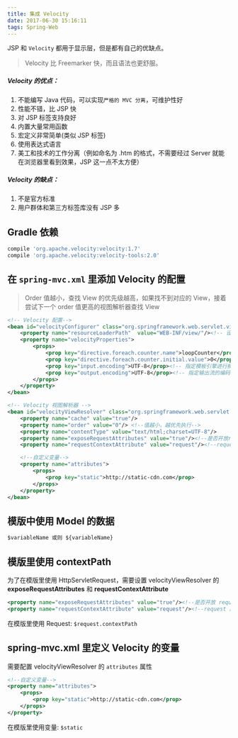 ```yaml
---
title: 集成 Velocity
date: 2017-06-30 15:16:11
tags: Spring-Web
---
```


JSP 和 `Velocity` 都用于显示层，但是都有自己的优缺点。

> Velocity 比 Freemarker 快，而且语法也更舒服。

##### Velocity 的优点：

1. 不能编写 Java 代码，可以实现`严格的 MVC 分离`，可维护性好
2. 性能不错，比 JSP 快
3. 对 JSP 标签支持良好
4. 内置大量常用函数
5. 宏定义非常简单(类似 JSP 标签)
6. 使用表达式语言
7. 美工和技术的工作分离（例如命名为 .htm 的格式，不需要经过 Server 就能在浏览器里看到效果，JSP 这一点不太方便）

##### Velocity 的缺点：

1. 不是官方标准
2. 用户群体和第三方标签库没有 JSP 多<!--more-->

## Gradle 依赖

```groovy
compile 'org.apache.velocity:velocity:1.7'
compile 'org.apache.velocity:velocity-tools:2.0'
```

## 在 `spring-mvc.xml` 里添加 Velocity 的配置

> Order 值越小，查找 View 的优先级越高，如果找不到对应的 View，接着尝试下一个 order 值更高的视图解析器查找 View

```xml
<!-- Velocity 配置-->
<bean id="velocityConfigurer" class="org.springframework.web.servlet.view.velocity.VelocityConfigurer">
    <property name="resourceLoaderPath"  value="WEB-INF/view/"/><!-- 设置模版文件的位置 -->
    <property name="velocityProperties">
        <props>
            <prop key="directive.foreach.counter.name">loopCounter</prop>
            <prop key="directive.foreach.counter.initial.value">0</prop>
            <prop key="input.encoding">UTF-8</prop><!-- 指定模板引擎进行模板处理的编码 -->
            <prop key="output.encoding">UTF-8</prop><!-- 指定输出流的编码 -->
        </props>
    </property>
</bean>

<!-- Velocity 视图解析器 -->
<bean id="velocityViewResolver" class="org.springframework.web.servlet.view.velocity.VelocityViewResolver">
    <property name="cache" value="true"/>
    <property name="order" value="0"/> <!--值越小，越优先执行-->
    <property name="contentType" value="text/html;charset=UTF-8"/>
    <property name="exposeRequestAttributes" value="true"/><!--是否开放request属性-->
    <property name="requestContextAttribute" value="request"/><!--request属性引用名称-->

    <!--自定义变量-->
    <property name="attributes">
        <props>
            <prop key="static">http://static-cdn.com</prop>
        </props>
    </property>
</bean>
```

## 模版中使用 Model 的数据

```html
$variableName 或则 ${variableName}
```

## 模版里使用 contextPath

为了在模版里使用 HttpServletRequest，需要设置 velocityViewResolver 的 **exposeRequestAttributes** 和 **requestContextAttribute**

```xml
<property name="exposeRequestAttributes" value="true"/><!--是否开放 request 属性-->
<property name="requestContextAttribute" value="request"/><!--request 属性引用名称-->
```

在模版里使用 Request: `$request.contextPath`

## spring-mvc.xml 里定义 Velocity 的变量

需要配置 velocityViewResolver 的 `attributes` 属性

```xml
<!--自定义变量-->
<property name="attributes">
    <props>
        <prop key="static">http://static-cdn.com</prop>
    </props>
</property>
```

在模版里使用变量: `$static`

